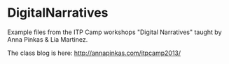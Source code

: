 DigitalNarratives
=================

Example files from the ITP Camp workshops "Digital Narratives" taught by Anna Pinkas & Lia Martinez.

The class blog is here: http://annapinkas.com/itpcamp2013/
